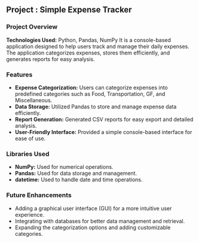 ## Project : Simple Expense Tracker

### Project Overview

**Technologies Used:** Python, Pandas, NumPy
It is a console-based application designed to help users track and manage their daily expenses. The application categorizes expenses, stores them efficiently, and generates reports for easy analysis.
### Features

- **Expense Categorization:** Users can categorize expenses into predefined categories such as Food, Transportation, GF, and Miscellaneous.
- **Data Storage:** Utilized Pandas to store and manage expense data efficiently.
- **Report Generation:** Generated CSV reports for easy export and detailed analysis.
- **User-Friendly Interface:** Provided a simple console-based interface for ease of use.
### Libraries Used

- **NumPy:** Used for numerical operations.
- **Pandas:** Used for data storage and management.
- **datetime:** Used to handle date and time operations.
### Future Enhancements

- Adding a graphical user interface (GUI) for a more intuitive user experience.
- Integrating with databases for better data management and retrieval.
- Expanding the categorization options and adding customizable categories.
